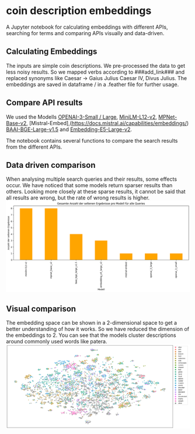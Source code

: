 # coin description embeddings

A Jupyter notebook for calculating embeddings with different APIs, searching for terms and comparing APIs visually and data-driven. 

## Calculating Embeddings 
The inputs are simple coin descriptions. We pre-processed the data to get less noisy results. So we mapped verbs according to ###add_link### and replaced synonyms like Caesar -> Gaius Julius Caesar IV, Divus Julius. The embeddings are saved in dataframe / in a .feather file for further usage.

## Compare API results
We used the Modells [OPENAI-3-Small / Large](https://platform.openai.com/docs/guides/embeddings), [MiniLM-L12-v2](https://huggingface.co/sentence-transformers/all-MiniLM-L12-v2), [MPNet-Base-v2](https://huggingface.co/sentence-transformers/all-mpnet-base-v2), [Mistral-Embed],(https://docs.mistral.ai/capabilities/embeddings/) [BAAI-BGE-Large-v1.5](https://huggingface.co/BAAI/bge-large-en) and [Embedding-E5-Large-v2](https://huggingface.co/intfloat/e5-large-v2).

The notebook contains several functions to compare the search results from the different APIs.

## Data driven comparison
When analysing multiple search queries and their results, some effects occur. We have noticed that some models return sparser results than others. Looking more closely at these sparse results, it cannot be said that all results are wrong, but the rate of wrong results is higher. ![](resources/frequency.png)

## Visual comparison
The embedding space can be shown in a 2-dimensional space to get a better understanding of how it works. So we have reduced the dimension of the embeddings to 2. You can see that the models cluster descriptions around commonly used words like patera.
![](resources/visual.png)
